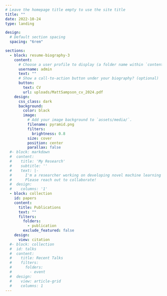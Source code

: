 ```yaml
---
# Leave the homepage title empty to use the site title
title: ""
date: 2022-10-24
type: landing

design:
  # Default section spacing
  spacing: "6rem"

sections:
  - block: resume-biography-3
    content:
      # Choose a user profile to display (a folder name within `content/authors/`)
      username: admin
      text: ""
      # Show a call-to-action button under your biography? (optional)
      button:
        text: CV
        url: uploads/MattSampson_cv_2024.pdf
    design:
      css_class: dark
      background:
        color: black
        image:
          # Add your image background to `assets/media/`.
          filename: pyramid.png
          filters:
            brightness: 0.8
          size: cover
          position: center
          parallax: false
  #- block: markdown
  #  content:
  #    title: 'My Research'
  #    subtitle: ''
  #    text: |-
  #      I'm a researcher working on developing novel machine learning techniques for science. 
  #      Please reach out to collaborate!
  #  design:
  #    columns: '1'
  - block: collection
    id: papers
    content:
      title: Publications
      text: ""
      filters:
        folders:
          - publication
        exclude_featured: false
    design:
      view: citation
  #- block: collection
  #  id: talks
  #  content:
  #    title: Recent Talks
  #    filters:
  #      folders:
  #        - event
  #  design:
  #    view: article-grid
  #    columns: 1
---
```

